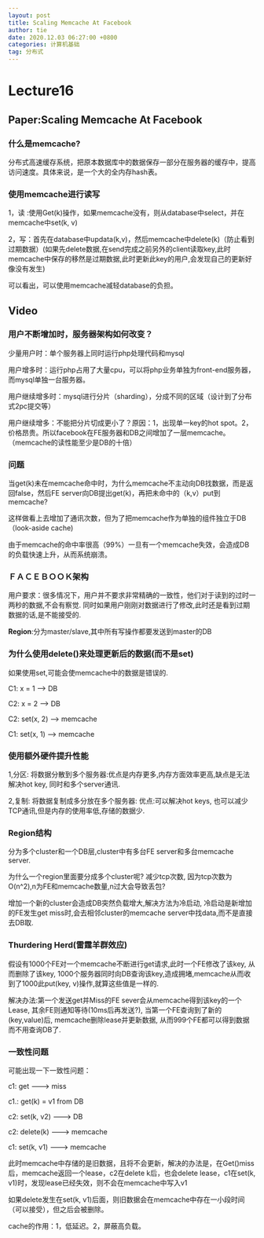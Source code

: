 ```yaml
---
layout: post
title: Scaling Memcache At Facebook
author: tie
date: 2020.12.03 06:27:00 +0800
categories: 计算机基础
tag: 分布式
---
```

# Lecture16

## Paper:Scaling Memcache At Facebook

### 什么是memcache?

分布式高速缓存系统，把原本数据库中的数据保存一部分在服务器的缓存中，提高访问速度。具体来说，是一个大的全内存hash表。

### 使用memcache进行读写

1，读 :使用Get(k)操作，如果memcache没有，则从database中select，并在memcache中set(k, v)

2，写：首先在database中updata(k,v)，然后memcache中delete(k)（防止看到过期数据）(如果先delete数据,在send完成之前另外的client读取key,此时memcache中保存的移然是过期数据,此时更新此key的用户,会发现自己的更新好像没有发生)

可以看出，可以使用memcache减轻database的负担。

## Video

### 用户不断增加时，服务器架构如何改变？

少量用户时：单个服务器上同时运行php处理代码和mysql

用户增多时：运行php占用了大量cpu，可以将php业务单独为front-end服务器，而mysql单独一台服务器。

用户继续增多时：mysql进行分片（sharding），分成不同的区域（设计到了分布式2pc提交等）

用户继续增多：不能把分片切成更小了？原因：1，出现单一key的hot spot。2，价格昂贵。所以facebook在FE服务器和DB之间增加了一层memcache。（memcache的读性能至少是DB的十倍）

### 问题

当get(k)未在memcache命中时，为什么memcache不主动向DB找数据，而是返回false，然后FE server向DB提出get(k)，再把未命中的（k,v）put到memcache? 

这样做看上去增加了通讯次数，但为了把memcache作为单独的组件独立于DB（look-aside cache)

由于memcache的命中率很高（99%）一旦有一个memcache失效，会造成DB的负载快速上升，从而系统崩溃。

### ＦＡＣＥＢＯＯＫ架构

用户要求：很多情况下，用户并不要求非常精确的一致性，他们对于读到的过时一两秒的数据,不会有察觉. 同时如果用户刚刚对数据进行了修改,此时还是看到过期数据的话,是不能接受的.

**Region**:分为master/slave,其中所有写操作都要发送到master的DB

### 为什么使用delete()来处理更新后的数据(而不是set)

如果使用set,可能会使memcache中的数据是错误的.

C1: x = 1  --> DB

C2: x = 2  --> DB

C2: set(x, 2)  --> memcache

C1: set(x, 1)  --> memcache

### 使用额外硬件提升性能

1,分区: 将数据分散到多个服务器:优点是内存更多,内存方面效率更高,缺点是无法解决hot key, 同时和多个server通讯.

2,复制: 将数据复制成多分放在多个服务器: 优点:可以解决hot keys, 也可以减少TCP通讯,但是内存的使用率低,存储的数据少.

### Region结构

分为多个cluster和一个DB层,cluster中有多台FE server和多台memcache server.

为什么一个region里面要分成多个cluster呢?  减少tcp次数, 因为tcp次数为O(n^2),n为FE和memcache数量,n过大会导致丢包?

增加一个新的cluster会造成DB突然负载增大,解决方法为冷启动, 冷启动是新增加的FE发生get miss时,会去相邻cluster的memcache server中找data,而不是直接去DB取.

### Thurdering Herd(雷霆羊群效应)

假设有1000个FE对一个memcache不断进行get请求,此时一个FE修改了该key, 从而删除了该key, 1000个服务器同时向DB查询该key,造成拥堵,memcache从而收到了1000此put(key, v)操作,就算这些值是一样的.

解决办法:第一个发送get并Miss的FE sever会从memcache得到该key的一个Lease, 其余FE则通知等待(10ms后再发送?), 当第一个FE查询到了新的(key,value)后, memcache删除lease并更新数据, 从而999个FE都可以得到数据而不用查询DB了.

### 一致性问题

可能出现一下一致性问题：

c1: get  ---> miss

c1.: get(k) = v1 from DB

c2: set(k, v2)  ---> DB

c2: delete(k) ---> memcache

c1: set(k, v1) ---> memcache

此时memcache中存储的是旧数据，且将不会更新，解决的办法是，在Get()miss后，memcache返回一个lease，c2在delete k后，也会delete lease，c1在set(k, v1)时，发现lease已经失效，则不会在memcache中写入v1

如果delete发生在set(k, v1)后面，则旧数据会在memcache中存在一小段时间（可以接受），但之后会被删除。

cache的作用：1，低延迟。2，屏蔽高负载。